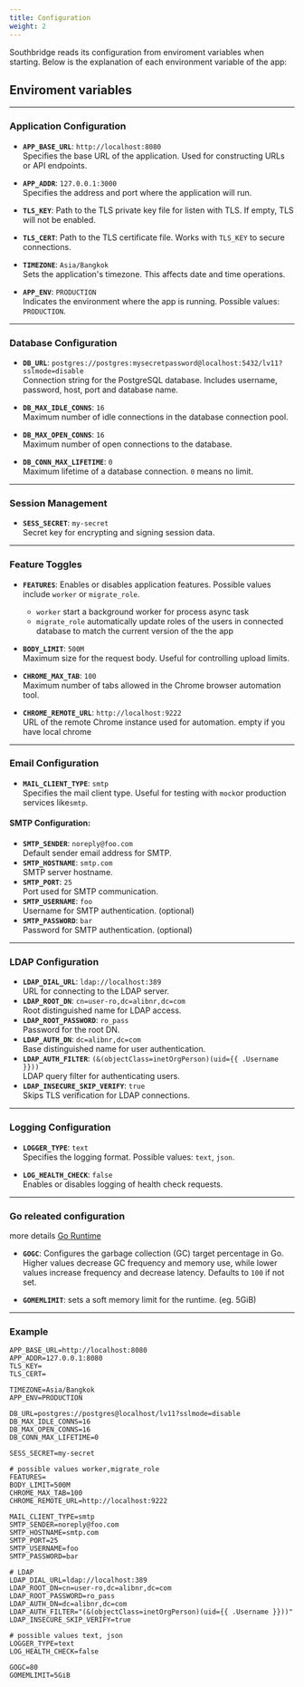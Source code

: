 ```yaml
---
title: Configuration
weight: 2
---
```


Southbridge reads its configuration from enviroment variables when starting.
Below is the explanation of each environment variable of the app:

## Enviroment variables

---

### **Application Configuration**

-   **`APP_BASE_URL`**: `http://localhost:8080`  
    Specifies the base URL of the application. Used for constructing URLs or API endpoints.

-   **`APP_ADDR`**: `127.0.0.1:3000`  
    Specifies the address and port where the application will run.

-   **`TLS_KEY`**:
    Path to the TLS private key file for listen with TLS. If empty, TLS will not be enabled.

-   **`TLS_CERT`**:
    Path to the TLS certificate file. Works with `TLS_KEY` to secure connections.

-   **`TIMEZONE`**: `Asia/Bangkok`  
    Sets the application's timezone. This affects date and time operations.

-   **`APP_ENV`**: `PRODUCTION`  
    Indicates the environment where the app is running. Possible values: `PRODUCTION`.

---

### **Database Configuration**

-   **`DB_URL`**: `postgres://postgres:mysecretpassword@localhost:5432/lv11?sslmode=disable`  
    Connection string for the PostgreSQL database. Includes username, password, host, port and database name.

-   **`DB_MAX_IDLE_CONNS`**: `16`  
    Maximum number of idle connections in the database connection pool.

-   **`DB_MAX_OPEN_CONNS`**: `16`  
    Maximum number of open connections to the database.

-   **`DB_CONN_MAX_LIFETIME`**: `0`  
    Maximum lifetime of a database connection. `0` means no limit.

---

### **Session Management**

-   **`SESS_SECRET`**: `my-secret`  
    Secret key for encrypting and signing session data.

---

### **Feature Toggles**

-   **`FEATURES`**:
    Enables or disables application features. Possible values include `worker` or `migrate_role`.

    -   `worker` start a background worker for process async task
    -   `migrate_role` automatically update roles of the users in connected database to match the current version of the the app

-   **`BODY_LIMIT`**: `500M`  
    Maximum size for the request body. Useful for controlling upload limits.

-   **`CHROME_MAX_TAB`**: `100`  
    Maximum number of tabs allowed in the Chrome browser automation tool.

-   **`CHROME_REMOTE_URL`**: `http://localhost:9222`  
    URL of the remote Chrome instance used for automation. empty if you have local chrome

---

### **Email Configuration**

-   **`MAIL_CLIENT_TYPE`**: `smtp`  
    Specifies the mail client type. Useful for testing with `mock`or production services like`smtp`.

#### SMTP Configuration:

-   **`SMTP_SENDER`**: `noreply@foo.com`  
    Default sender email address for SMTP.
-   **`SMTP_HOSTNAME`**: `smtp.com`  
    SMTP server hostname.
-   **`SMTP_PORT`**: `25`  
    Port used for SMTP communication.
-   **`SMTP_USERNAME`**: `foo`  
    Username for SMTP authentication. (optional)
-   **`SMTP_PASSWORD`**: `bar`  
    Password for SMTP authentication. (optional)

---

### **LDAP Configuration**

-   **`LDAP_DIAL_URL`**: `ldap://localhost:389`  
    URL for connecting to the LDAP server.
-   **`LDAP_ROOT_DN`**: `cn=user-ro,dc=alibnr,dc=com`  
    Root distinguished name for LDAP access.
-   **`LDAP_ROOT_PASSWORD`**: `ro_pass`  
    Password for the root DN.
-   **`LDAP_AUTH_DN`**: `dc=alibnr,dc=com`  
    Base distinguished name for user authentication.
-   **`LDAP_AUTH_FILTER`**: `(&(objectClass=inetOrgPerson)(uid={{ .Username }}))`  
    LDAP query filter for authenticating users.
-   **`LDAP_INSECURE_SKIP_VERIFY`**: `true`  
    Skips TLS verification for LDAP connections.

---

### **Logging Configuration**

-   **`LOGGER_TYPE`**: `text`  
    Specifies the logging format. Possible values: `text`, `json`.

-   **`LOG_HEALTH_CHECK`**: `false`  
    Enables or disables logging of health check requests.

---

### **Go releated configuration**
more details [Go Runtime](https://pkg.go.dev/runtime)

-   **`GOGC`**:
    Configures the garbage collection (GC) target percentage in Go. Higher values decrease GC frequency and memory use, while lower values increase frequency and decrease latency. Defaults to `100` if not set.

-   **`GOMEMLIMIT`**:
    sets a soft memory limit for the runtime. (eg. 5GiB)


---


### Example
```env
APP_BASE_URL=http://localhost:8080
APP_ADDR=127.0.0.1:8080
TLS_KEY=
TLS_CERT=

TIMEZONE=Asia/Bangkok
APP_ENV=PRODUCTION

DB_URL=postgres://postgres@localhost/lv11?sslmode=disable
DB_MAX_IDLE_CONNS=16
DB_MAX_OPEN_CONNS=16
DB_CONN_MAX_LIFETIME=0

SESS_SECRET=my-secret

# possible values worker,migrate_role
FEATURES=
BODY_LIMIT=500M
CHROME_MAX_TAB=100
CHROME_REMOTE_URL=http://localhost:9222

MAIL_CLIENT_TYPE=smtp
SMTP_SENDER=noreply@foo.com
SMTP_HOSTNAME=smtp.com
SMTP_PORT=25
SMTP_USERNAME=foo
SMTP_PASSWORD=bar

# LDAP
LDAP_DIAL_URL=ldap://localhost:389
LDAP_ROOT_DN=cn=user-ro,dc=alibnr,dc=com
LDAP_ROOT_PASSWORD=ro_pass
LDAP_AUTH_DN=dc=alibnr,dc=com
LDAP_AUTH_FILTER="(&(objectClass=inetOrgPerson)(uid={{ .Username }}))"
LDAP_INSECURE_SKIP_VERIFY=true

# possible values text, json
LOGGER_TYPE=text
LOG_HEALTH_CHECK=false

GOGC=80
GOMEMLIMIT=5GiB
```
